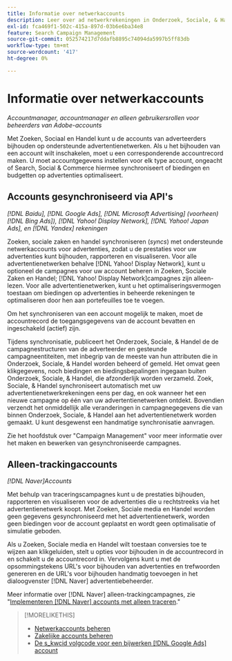 ```yaml
---
title: Informatie over netwerkaccounts
description: Leer over ad netwerkrekeningen in Onderzoek, Sociale, & Handel.
exl-id: fca469f1-502c-415a-897d-03b6e6ba34e8
feature: Search Campaign Management
source-git-commit: 052574217d7ddafb8895c74094da5997b5ff83db
workflow-type: tm+mt
source-wordcount: '417'
ht-degree: 0%

---
```


# Informatie over netwerkaccounts

*Accountmanager, accountmanager en alleen gebruikersrollen voor beheerders van Adobe-accounts*

Met Zoeken, Sociaal en Handel kunt u de accounts van adverteerders bijhouden op ondersteunde advertentienetwerken. Als u het bijhouden van een account wilt inschakelen, moet u een corresponderende accountrecord maken. U moet accountgegevens instellen voor elk type account, ongeacht of Search, Social &amp; Commerce hiermee synchroniseert of biedingen en budgetten op advertenties optimaliseert.

## Accounts gesynchroniseerd via API&#39;s

*[!DNL Baidu], [!DNL Google Ads], [!DNL Microsoft Advertising] (voorheen) [!DNL Bing Ads]), [!DNL Yahoo! Display Network], [!DNL Yahoo! Japan Ads], en [!DNL Yandex] rekeningen*

Zoeken, sociale zaken en handel synchroniseren (*syncs*) met ondersteunde netwerkaccounts voor advertenties, zodat u de prestaties voor uw advertenties kunt bijhouden, rapporteren en visualiseren. Voor alle advertentienetwerken behalve [!DNL Yahoo! Display Network], kunt u optioneel de campagnes voor uw account beheren in Zoeken, Sociale Zaken en Handel; [!DNL Yahoo! Display Network]campagnes zijn alleen-lezen. Voor alle advertentienetwerken, kunt u het optimaliseringsvermogen toestaan om biedingen op advertenties in beheerde rekeningen te optimaliseren door hen aan portefeuilles toe te voegen.

Om het synchroniseren van een account mogelijk te maken, moet de accountrecord de toegangsgegevens van de account bevatten en ingeschakeld (actief) zijn.

Tijdens synchronisatie, publiceert het Onderzoek, Sociale, &amp; Handel de de campagnestructuren van de adverteerder en gesteunde campagneentiteiten, met inbegrip van de meeste van hun attributen die in Onderzoek, Sociale, &amp; Handel worden beheerd of gemeld. Het omvat geen klikgegevens, noch biedingen en biedingsbepalingen ingegaan buiten Onderzoek, Sociale, &amp; Handel, die afzonderlijk worden verzameld. Zoek, Sociale, &amp; Handel synchroniseert automatisch met uw advertentienetwerkrekeningen eens per dag, en ook wanneer het een nieuwe campagne op één van uw advertentienetwerken ontdekt. Bovendien verzendt het onmiddellijk alle veranderingen in campagnegegevens die van binnen Onderzoek, Sociale, &amp; Handel aan het advertentienetwerk worden gemaakt. U kunt desgewenst een handmatige synchronisatie aanvragen.

Zie het hoofdstuk over &quot;Campaign Management&quot; voor meer informatie over het maken en bewerken van gesynchroniseerde campagnes.

## Alleen-trackingaccounts

*[!DNL Naver]Accounts*

Met behulp van traceringscampagnes kunt u de prestaties bijhouden, rapporteren en visualiseren voor de advertenties die u rechtstreeks via het advertentienetwerk koopt. Met Zoeken, Sociale media en Handel worden geen gegevens gesynchroniseerd met het advertentienetwerk, worden geen biedingen voor de account geplaatst en wordt geen optimalisatie of simulatie geboden.

Als u Zoeken, Sociale media en Handel wilt toestaan conversies toe te wijzen aan klikgeluiden, stelt u opties voor bijhouden in de accountrecord in en schakelt u de accountrecord in. Vervolgens kunt u met de opsommingstekens URL&#39;s voor bijhouden van advertenties en trefwoorden genereren en de URL&#39;s voor bijhouden handmatig toevoegen in het dialoogvenster [!DNL Naver] advertentiebeheerder.

Meer informatie over [!DNL Naver] alleen-trackingcampagnes, zie &quot;[Implementeren [!DNL Naver] accounts met alleen traceren](/help/search-social-commerce/campaign-management/naver-tracking-only-account-implement.md).&quot;

>[!MORELIKETHIS]
>
>* [Netwerkaccounts beheren](ad-network-account-manage.md)
>* [Zakelijke accounts beheren](merchant-account-manage.md)
>* [De s\_kwcid volgcode voor een bijwerken [!DNL Google Ads] account](update-skwcid-google.md)
